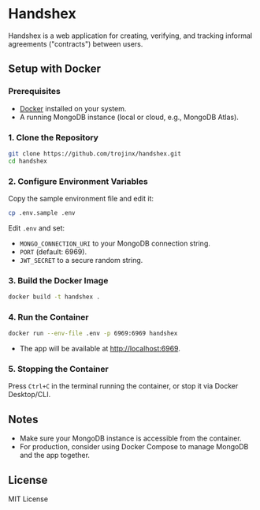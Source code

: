 # Handshex

Handshex is a web application for creating, verifying, and tracking informal agreements ("contracts") between users.

## Setup with Docker

### Prerequisites

- [Docker](https://docs.docker.com/get-docker/) installed on your system.
- A running MongoDB instance (local or cloud, e.g., MongoDB Atlas).

### 1. Clone the Repository

```sh
git clone https://github.com/trojinx/handshex.git
cd handshex
```

### 2. Configure Environment Variables

Copy the sample environment file and edit it:

```sh
cp .env.sample .env
```

Edit `.env` and set:

- `MONGO_CONNECTION_URI` to your MongoDB connection string.
- `PORT` (default: 6969).
- `JWT_SECRET` to a secure random string.

### 3. Build the Docker Image

```sh
docker build -t handshex .
```

### 4. Run the Container

```sh
docker run --env-file .env -p 6969:6969 handshex
```

- The app will be available at [http://localhost:6969](http://localhost:6969).

### 5. Stopping the Container

Press `Ctrl+C` in the terminal running the container, or stop it via Docker Desktop/CLI.

## Notes

- Make sure your MongoDB instance is accessible from the container.
- For production, consider using Docker Compose to manage MongoDB and the app together.

## License
MIT License
